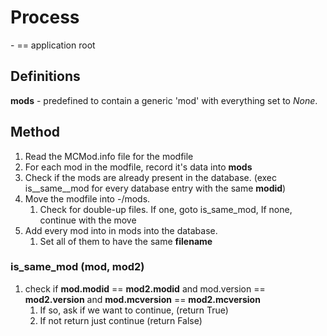 # Process

\- == application root

## Definitions

__mods__ - predefined to contain a generic 'mod' with everything set to _None_.

## Method

1. Read the MCMod.info file for the modfile
2. For each mod in the modfile, record it's data into __mods__
3. Check if the mods are already present in the database. (exec is__same__mod for every database entry with the same __modid__)
4. Move the modfile into -/mods.
    1. Check for double-up files. If one, goto is_same_mod, If none, continue with the move
4. Add every mod into in mods into the database.
    1. Set all of them to have the same __filename__

### is_same_mod (mod, mod2)

1. check if __mod.modid__ == __mod2.modid__ and mod.version == __mod2.version__ and __mod.mcversion__ == __mod2.mcversion__
    1. If so, ask if we want to continue, (return True)
    2. If not return just continue (return False)
